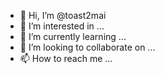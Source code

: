 - 👋 Hi, I’m @toast2mai
- 👀 I’m interested in ...
- 🌱 I’m currently learning ...
- 💞️ I’m looking to collaborate on ...
- 📫 How to reach me ...

<!---
toast2mai/toast2mai is a ✨ special ✨ repository because its `README.md` (this file) appears on your GitHub profile.
You can click the Preview link to take a look at your changes.
--->
